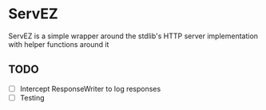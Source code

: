 # ServEZ

ServEZ is a simple wrapper around the stdlib's HTTP server implementation with helper functions around it

## TODO

- [ ] Intercept ResponseWriter to log responses
- [ ] Testing
